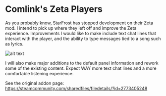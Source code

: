 # Comlink's Zeta Players

As you probably know, StarFrost has stopped development on their Zeta mod. I intend to pick up where they left off and improve the Zeta experience. Improvements I would like to make include text chat lines that interact with the player, and the ability to type messages tied to a song such as lyrics.

![alt text](https://media.discordapp.net/attachments/873333019996459041/950538148767756328/unknown.png?width=604&height=462)

I will also make major additions to the default panel information and rework some of the existing content. Expect WAY more text chat lines and a more comfortable listening experience.


See the original addon page: https://steamcommunity.com/sharedfiles/filedetails/?id=2773405248

